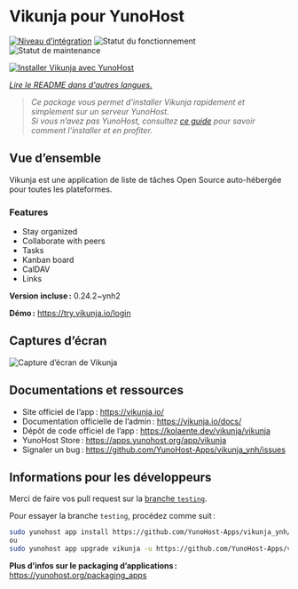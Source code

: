 <!--
Nota bene : ce README est automatiquement généré par <https://github.com/YunoHost/apps/tree/master/tools/readme_generator>
Il NE doit PAS être modifié à la main.
-->

# Vikunja pour YunoHost

[![Niveau d’intégration](https://dash.yunohost.org/integration/vikunja.svg)](https://ci-apps.yunohost.org/ci/apps/vikunja/) ![Statut du fonctionnement](https://ci-apps.yunohost.org/ci/badges/vikunja.status.svg) ![Statut de maintenance](https://ci-apps.yunohost.org/ci/badges/vikunja.maintain.svg)

[![Installer Vikunja avec YunoHost](https://install-app.yunohost.org/install-with-yunohost.svg)](https://install-app.yunohost.org/?app=vikunja)

*[Lire le README dans d'autres langues.](./ALL_README.md)*

> *Ce package vous permet d’installer Vikunja rapidement et simplement sur un serveur YunoHost.*  
> *Si vous n’avez pas YunoHost, consultez [ce guide](https://yunohost.org/install) pour savoir comment l’installer et en profiter.*

## Vue d’ensemble

Vikunja est une application de liste de tâches Open Source auto-hébergée pour toutes les plateformes.

### Features

- Stay organized 
- Collaborate with peers
- Tasks  
- Kanban board
- CalDAV
- Links  

**Version incluse :** 0.24.2~ynh2

**Démo :** <https://try.vikunja.io/login>

## Captures d’écran

![Capture d’écran de Vikunja](./doc/screenshots/kanban.png)

## Documentations et ressources

- Site officiel de l’app : <https://vikunja.io/>
- Documentation officielle de l’admin : <https://vikunja.io/docs/>
- Dépôt de code officiel de l’app : <https://kolaente.dev/vikunja/vikunja>
- YunoHost Store : <https://apps.yunohost.org/app/vikunja>
- Signaler un bug : <https://github.com/YunoHost-Apps/vikunja_ynh/issues>

## Informations pour les développeurs

Merci de faire vos pull request sur la [branche `testing`](https://github.com/YunoHost-Apps/vikunja_ynh/tree/testing).

Pour essayer la branche `testing`, procédez comme suit :

```bash
sudo yunohost app install https://github.com/YunoHost-Apps/vikunja_ynh/tree/testing --debug
ou
sudo yunohost app upgrade vikunja -u https://github.com/YunoHost-Apps/vikunja_ynh/tree/testing --debug
```

**Plus d’infos sur le packaging d’applications :** <https://yunohost.org/packaging_apps>
